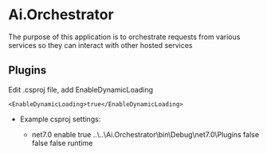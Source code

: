 # Ai.Orchestrator
The purpose of this application is to orchestrate requests from various services so they can interact with other hosted services

## Plugins
Edit .csproj file, add EnableDynamicLoading

`<EnableDynamicLoading>true</EnableDynamicLoading>`

- Example csproj settings:
 
  - <Project Sdk="Microsoft.NET.Sdk">
    <PropertyGroup>
        <TargetFramework>net7.0</TargetFramework>
        <ImplicitUsings>enable</ImplicitUsings>
        <EnableDynamicLoading>true</EnableDynamicLoading>
    </PropertyGroup>
    <PropertyGroup Condition=" '$(Configuration)' == 'Debug' ">
      <OutputPath>..\..\Ai.Orchestrator\bin\Debug\net7.0\Plugins</OutputPath>
    </PropertyGroup>
    <PropertyGroup>
        <AppendTargetFrameworkToOutputPath>false</AppendTargetFrameworkToOutputPath>
        <AppendRuntimeIdentifierToOutputPath>false</AppendRuntimeIdentifierToOutputPath>
    </PropertyGroup>
    <ItemGroup>
        <ProjectReference Include="..\..\Ai.Orchestrator.Common\Ai.Orchestrator.Common.csproj">
        </ProjectReference>
        <ProjectReference Include="..\..\Ai.Orchestrator.Models\Ai.Orchestrator.Models.csproj">
            <Private>false</Private>
            <ExcludeAssets>runtime</ExcludeAssets>
        </ProjectReference>
    </ItemGroup>
</Project>